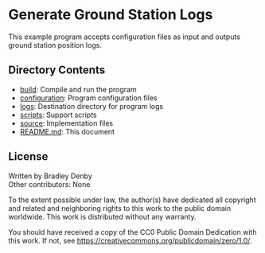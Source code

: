 # Generate Ground Station Logs

This example program accepts configuration files as input and outputs ground
station position logs.

## Directory Contents

* [build](build/README.md): Compile and run the program
* [configuration](configuration/README.md): Program configuration files
* [logs](logs/README.md): Destination directory for program logs
* [scripts](scripts/README.md): Support scripts
* [source](source/generate-gnds.cpp): Implementation files
* [README.md](README.md): This document

## License

Written by Bradley Denby  
Other contributors: None

To the extent possible under law, the author(s) have dedicated all copyright and
related and neighboring rights to this work to the public domain worldwide. This
work is distributed without any warranty.

You should have received a copy of the CC0 Public Domain Dedication with this
work. If not, see <https://creativecommons.org/publicdomain/zero/1.0/>.
